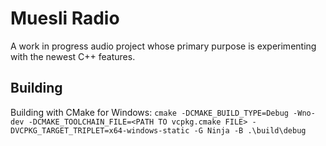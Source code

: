 # Muesli Radio
A work in progress audio project whose primary purpose is experimenting with the newest C++ features.

## Building
Building with CMake for Windows:
`cmake -DCMAKE_BUILD_TYPE=Debug -Wno-dev -DCMAKE_TOOLCHAIN_FILE=<PATH TO vcpkg.cmake FILE> -DVCPKG_TARGET_TRIPLET=x64-windows-static -G Ninja -B .\build\debug`
